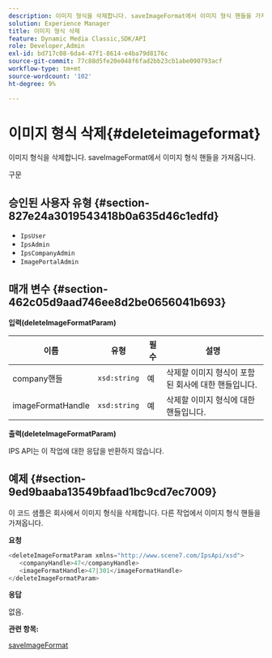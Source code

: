 ```yaml
---
description: 이미지 형식을 삭제합니다. saveImageFormat에서 이미지 형식 핸들을 가져옵니다.
solution: Experience Manager
title: 이미지 형식 삭제
feature: Dynamic Media Classic,SDK/API
role: Developer,Admin
exl-id: bd717c08-6da4-47f1-8614-e4ba79d8176c
source-git-commit: 77c88d5fe20e048f6fad2bb23cb1abe090793acf
workflow-type: tm+mt
source-wordcount: '102'
ht-degree: 9%

---
```


# 이미지 형식 삭제{#deleteimageformat}

이미지 형식을 삭제합니다. saveImageFormat에서 이미지 형식 핸들을 가져옵니다.

구문

## 승인된 사용자 유형 {#section-827e24a3019543418b0a635d46c1edfd}

* `IpsUser`
* `IpsAdmin`
* `IpsCompanyAdmin`
* `ImagePortalAdmin`

## 매개 변수 {#section-462c05d9aad746ee8d2be0656041b693}

**입력(deleteImageFormatParam)**

| 이름 | 유형 | 필수 | 설명 |
|---|---|---|---|
| company핸들 | `xsd:string` | 예 | 삭제할 이미지 형식이 포함된 회사에 대한 핸들입니다. |
| imageFormatHandle | `xsd:string` | 예 | 삭제할 이미지 형식에 대한 핸들입니다. |

**출력(deleteImageFormatParam)**

IPS API는 이 작업에 대한 응답을 반환하지 않습니다.

## 예제 {#section-9ed9baaba13549bfaad1bc9cd7ec7009}

이 코드 샘플은 회사에서 이미지 형식을 삭제합니다. 다른 작업에서 이미지 형식 핸들을 가져옵니다.

**요청**

```java
<deleteImageFormatParam xmlns="http://www.scene7.com/IpsApi/xsd">
   <companyHandle>47</companyHandle>
   <imageFormatHandle>47|301</imageFormatHandle>
</deleteImageFormatParam>
```

**응답**

없음.

**관련 항목:**

[saveImageFormat](../../../operations/c-operations-intro/c-methods/r-save-image-format.md#reference-d15c27f533ef41e38b54a539a304bd1d)

